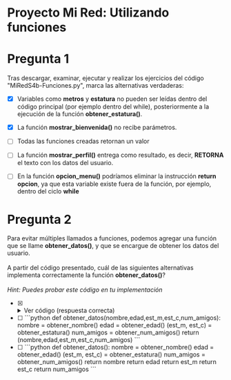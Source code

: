 # Proyecto Mi Red: Utilizando funciones

# Pregunta 1

Tras descargar, examinar, ejecutar y realizar los ejercicios del código
"MiRedS4b-Funciones.py", marca las alternativas verdaderas: 

- [X] Variables como **metros** y **estatura** no pueden ser leídas dentro del
  código principal (por ejemplo dentro del while), posteriormente a la
  ejecución de la función **obtener_estatura()**.

- [X] La función **mostrar_bienvenida()** no recibe parámetros.

- [ ] Todas las funciones creadas retornan un valor

- [ ] La función **mostrar_perfil()** entrega como resultado, es decir,
  **RETORNA** el texto con los datos del usuario.

- [ ] En la función **opcion_menu()** podríamos eliminar la instrucción
  **return opcion**, ya que esta variable existe fuera de la función, por ejemplo,
  dentro del ciclo **while**

# Pregunta 2

Para evitar múltiples llamados a funciones, podemos agregar una función que se
llame **obtener_datos()**, y que se encargue de obtener los datos del usuario.\
<br>
A partir del código presentado, cuál de las siguientes alternativas implementa
correctamente la función **obtener_datos()**?\
<br>
_Hint: Puedes probar este código en tu implementación_

- [X] <details><summary>Ver código (respuesta correcta)</summary>
  <p>

  ```python
  def obtener_datos():
      nombre = obtener_nombre()
      edad = obtener_edad()
      (est_m, est_c) = obtener_estatura()
      num_amigos = obtener_num_amigos()
      return (nombre,edad,est_m,est_c,num_amigos)
  ```
  <p>
  </detailes>

- [ ] <span>
  ```python
  def obtener_datos(nombre,edad,est_m,est_c,num_amigos):
      nombre = obtener_nombre()
      edad = obtener_edad()
      (est_m, est_c) = obtener_estatura()
      num_amigos = obtener_num_amigos()
      return (nombre,edad,est_m,est_c,num_amigos)
  ```
  </span>

- [ ] <span>
  ```python
  def obtener_datos():
      nombre = obtener_nombre()
      edad = obtener_edad()
      (est_m, est_c) = obtener_estatura()
      num_amigos = obtener_num_amigos()
      return nombre
      return edad
      return est_m
      return est_c
      return num_amigos
  ```
  </span>
